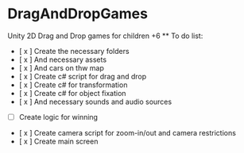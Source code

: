 # DragAndDropGames
 Unity 2D Drag and Drop games for children +6 
 ** To do list: 
- [ x ] Create the necessary folders
- [ x ] And necessary assets
- [ x ] And cars on thw map
- [ x ] Create c# script for drag and drop
- [ x ] Create c# for transformation
- [ x ] Create c# for object fixation
- [ x ] And necessary sounds and audio sources
- [ ] Create logic for winning
- [ x ] Create camera script for zoom-in/out and camera restrictions
- [ x ] Create main screen
